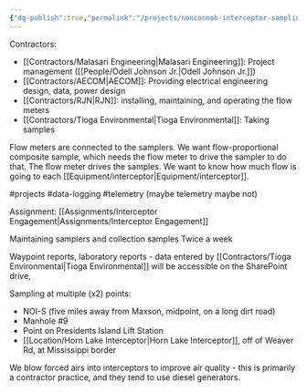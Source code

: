 ```yaml
---
{"dg-publish":true,"permalink":"/projects/nonconnah-interceptor-sampling/","noteIcon":"","created":"2025-01-02T08:31:32.832-06:00"}
---
```


Contractors:
- [[Contractors/Malasari Engineering\|Malasari Engineering]]: Project management ([[People/Odell Johnson Jr.\|Odell Johnson Jr.]])
- [[Contractors/AECOM\|AECOM]]: Providing electrical engineering design, data, power design
- [[Contractors/RJN\|RJN]]: installing, maintaining, and operating the flow meters
- [[Contractors/Tioga Environmental\|Tioga Environmental]]: Taking samples

Flow meters are connected to the samplers. We want flow-proportional composite sample, which needs the flow meter to drive the sampler to do that. The flow meter drives the samples. We want to know how much flow is going to each [[Equipment/interceptor\|Equipment/interceptor]].

#projects #data-logging #telemetry (maybe telemetry maybe not)

Assignment: [[Assignments/Interceptor Engagement\|Assignments/Interceptor Engagement]]

Maintaining samplers and collection samples
Twice a week

Waypoint reports, laboratory reports - data entered by [[Contractors/Tioga Environmental\|Tioga Environmental]] will be accessible on the SharePoint drive, 

Sampling at multiple (x2) points:
- NOI-S (five miles away from Maxson, midpoint, on a long dirt road)
- Manhole #9
- Point on Presidents Island Lift Station
- [[Location/Horn Lake Interceptor\|Horn Lake Interceptor]], off of Weaver Rd, at Mississippi border 

We blow forced airs into interceptors to improve air quality - this is primarily a contractor practice, and they tend to use diesel generators.

 